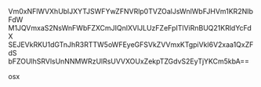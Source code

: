 Vm0xNFlWVXhUblJXYTJSWFYwZFNVRlp0TVZOalJsWnlWbFJHVm1KR2NIbFdW
M1JQVmxaS2NsWnFWbFZXCmJIQnlXVlJLUzFZeFpITlViRnBUQ21KRldYcFdX
SEJEVkRKU1dGTnJhR3RTTW5oWFEyeGFSVkZVVmxKTgpiVkl6V2xaa1QxZFdS
bFZOUlhSRVlsUnNNMWRzUlRsUVVXOUxZekpTZGdvS2EyTjYKCm5kbA==

osx